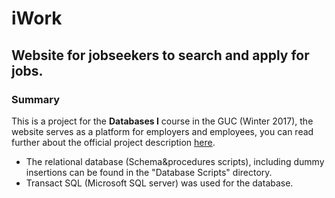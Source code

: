 # iWork
## Website for jobseekers to search and apply for jobs.
### Summary
This is a project for the **Databases I** course in the GUC (Winter 2017), the website serves as a platform for employers and employees, you can read further about the official project description [here](https://drive.google.com/file/d/1CHsdF55eYpLkWF1xeJhdowGtr4IxqP_8/view?usp=sharing).
* The relational database (Schema&procedures scripts), including dummy insertions can be found in the "Database Scripts" directory.
* Transact SQL (Microsoft SQL server) was used for the database.
